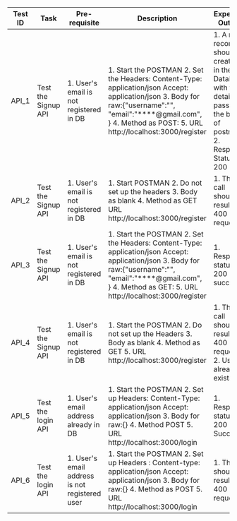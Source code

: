 | Test ID | Task | Pre-requisite | Description | Expected Output | Result | 
|---------| ---- | ------------- | ----------- | --------------- | ------ |
| API_1   | Test the Signup API  | 1. User's email is not registered in DB | 1. Start the POSTMAN 2. Set the Headers: Content-Type: application/json Accept: application/json 3. Body for raw:{"username":"", "email":"****@gmail.com", } 4. Method as POST: 5. URL http://localhost:3000/register | 1. A new record should be created in the Database with the details passed in the body of postman 2. Response Status: 200 | PASS |
| API_2   | Test the Signup API  | 1. User's email is not registered in DB | 1. Start POSTMAN 2. Do not set up the headers 3. Body as blank 4. Method as GET URL http://localhost:3000/register | 1. This call should result in 400 Bad request. | PASS |
| API_3   | Test the Signup API  | 1. User's email is not registered in DB | 1. Start the POSTMAN 2. Set the Headers: Content-Type: application/json Accept: application/json 3. Body for raw:{"username":"", "email":"****@gmail.com", } 4. Method as GET: 5. URL http://localhost:3000/register | 1. Response status: 200 success | PASS | 
| API_4   | Test the Signup API  | 1. User's email is not registered in DB | 1. Start the POSTMAN 2. Do not set up the Headers 3. Body as blank 4. Method as GET 5. URL http://localhost:3000/register | 1. This call should result in 400 Bad request 2. User already exists | PASS | 
| API_5   | Test the login API   | 1. User's email address already in DB   | 1. Start the POSTMAN 2. Set up Headers: Content-Type: application/json Accept: application/json 3. Body for raw:{} 4. Method POST 5. URL http://localhost:3000/login | 1. Response status: 200 Success | PASS |
| API_6   | Test the login API   | 1. User's email address is not registered user | 1. Start the POSTMAN 2. Set up Headers : Content-type: application/json Accept: application/json 3. Body for raw:{} 4. Method as POST 5. URL http://localhost:3000/login | 1. This should result in 400 bad request | PASS | 
